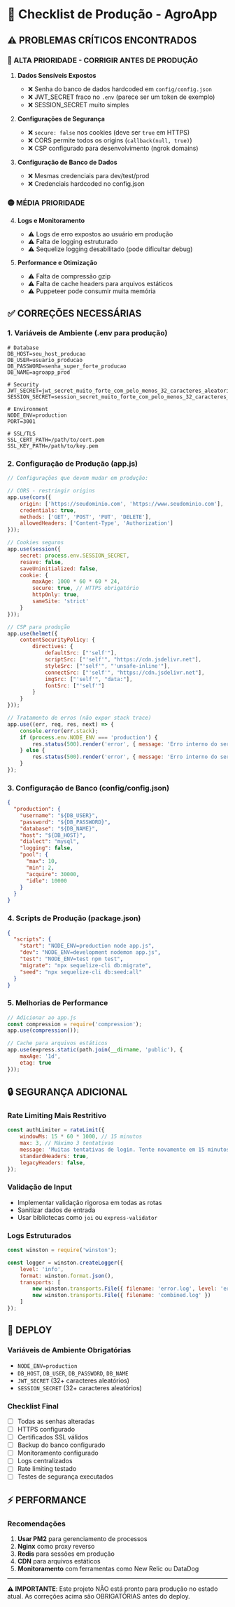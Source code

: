 # 🚀 Checklist de Produção - AgroApp

## ⚠️ PROBLEMAS CRÍTICOS ENCONTRADOS

### 🔴 ALTA PRIORIDADE - CORRIGIR ANTES DE PRODUÇÃO

1. **Dados Sensíveis Expostos**
   - ❌ Senha do banco de dados hardcoded em `config/config.json`
   - ❌ JWT_SECRET fraco no `.env` (parece ser um token de exemplo)
   - ❌ SESSION_SECRET muito simples

2. **Configurações de Segurança**
   - ❌ `secure: false` nos cookies (deve ser `true` em HTTPS)
   - ❌ CORS permite todos os origins (`callback(null, true)`)
   - ❌ CSP configurado para desenvolvimento (ngrok domains)

3. **Configuração de Banco de Dados**
   - ❌ Mesmas credenciais para dev/test/prod
   - ❌ Credenciais hardcoded no config.json

### 🟡 MÉDIA PRIORIDADE

4. **Logs e Monitoramento**
   - ⚠️ Logs de erro expostos ao usuário em produção
   - ⚠️ Falta de logging estruturado
   - ⚠️ Sequelize logging desabilitado (pode dificultar debug)

5. **Performance e Otimização**
   - ⚠️ Falta de compressão gzip
   - ⚠️ Falta de cache headers para arquivos estáticos
   - ⚠️ Puppeteer pode consumir muita memória

## ✅ CORREÇÕES NECESSÁRIAS

### 1. Variáveis de Ambiente (.env para produção)
```env
# Database
DB_HOST=seu_host_producao
DB_USER=usuario_producao
DB_PASSWORD=senha_super_forte_producao
DB_NAME=agroapp_prod

# Security
JWT_SECRET=jwt_secret_muito_forte_com_pelo_menos_32_caracteres_aleatorios
SESSION_SECRET=session_secret_muito_forte_com_pelo_menos_32_caracteres_aleatorios

# Environment
NODE_ENV=production
PORT=3001

# SSL/TLS
SSL_CERT_PATH=/path/to/cert.pem
SSL_KEY_PATH=/path/to/key.pem
```

### 2. Configuração de Produção (app.js)
```javascript
// Configurações que devem mudar em produção:

// CORS - restringir origins
app.use(cors({
    origin: ['https://seudominio.com', 'https://www.seudominio.com'],
    credentials: true,
    methods: ['GET', 'POST', 'PUT', 'DELETE'],
    allowedHeaders: ['Content-Type', 'Authorization']
}));

// Cookies seguros
app.use(session({
    secret: process.env.SESSION_SECRET,
    resave: false,
    saveUninitialized: false,
    cookie: { 
        maxAge: 1000 * 60 * 60 * 24,
        secure: true, // HTTPS obrigatório
        httpOnly: true,
        sameSite: 'strict'
    }
}));

// CSP para produção
app.use(helmet({
    contentSecurityPolicy: {
        directives: {
            defaultSrc: ["'self'"],
            scriptSrc: ["'self'", "https://cdn.jsdelivr.net"],
            styleSrc: ["'self'", "'unsafe-inline'"],
            connectSrc: ["'self'", "https://cdn.jsdelivr.net"],
            imgSrc: ["'self'", "data:"],
            fontSrc: ["'self'"]
        }
    }
}));

// Tratamento de erros (não expor stack trace)
app.use((err, req, res, next) => {
    console.error(err.stack);
    if (process.env.NODE_ENV === 'production') {
        res.status(500).render('error', { message: 'Erro interno do servidor.' });
    } else {
        res.status(500).render('error', { message: 'Erro interno do servidor.', error: err });
    }
});
```

### 3. Configuração de Banco (config/config.json)
```json
{
  "production": {
    "username": "${DB_USER}",
    "password": "${DB_PASSWORD}",
    "database": "${DB_NAME}",
    "host": "${DB_HOST}",
    "dialect": "mysql",
    "logging": false,
    "pool": {
      "max": 10,
      "min": 2,
      "acquire": 30000,
      "idle": 10000
    }
  }
}
```

### 4. Scripts de Produção (package.json)
```json
{
  "scripts": {
    "start": "NODE_ENV=production node app.js",
    "dev": "NODE_ENV=development nodemon app.js",
    "test": "NODE_ENV=test npm test",
    "migrate": "npx sequelize-cli db:migrate",
    "seed": "npx sequelize-cli db:seed:all"
  }
}
```

### 5. Melhorias de Performance
```javascript
// Adicionar ao app.js
const compression = require('compression');
app.use(compression());

// Cache para arquivos estáticos
app.use(express.static(path.join(__dirname, 'public'), {
    maxAge: '1d',
    etag: true
}));
```

## 🔒 SEGURANÇA ADICIONAL

### Rate Limiting Mais Restritivo
```javascript
const authLimiter = rateLimit({
    windowMs: 15 * 60 * 1000, // 15 minutos
    max: 3, // Máximo 3 tentativas
    message: 'Muitas tentativas de login. Tente novamente em 15 minutos.',
    standardHeaders: true,
    legacyHeaders: false,
});
```

### Validação de Input
- Implementar validação rigorosa em todas as rotas
- Sanitizar dados de entrada
- Usar bibliotecas como `joi` ou `express-validator`

### Logs Estruturados
```javascript
const winston = require('winston');

const logger = winston.createLogger({
    level: 'info',
    format: winston.format.json(),
    transports: [
        new winston.transports.File({ filename: 'error.log', level: 'error' }),
        new winston.transports.File({ filename: 'combined.log' })
    ]
});
```

## 🚀 DEPLOY

### Variáveis de Ambiente Obrigatórias
- `NODE_ENV=production`
- `DB_HOST`, `DB_USER`, `DB_PASSWORD`, `DB_NAME`
- `JWT_SECRET` (32+ caracteres aleatórios)
- `SESSION_SECRET` (32+ caracteres aleatórios)

### Checklist Final
- [ ] Todas as senhas alteradas
- [ ] HTTPS configurado
- [ ] Certificados SSL válidos
- [ ] Backup do banco configurado
- [ ] Monitoramento configurado
- [ ] Logs centralizados
- [ ] Rate limiting testado
- [ ] Testes de segurança executados

## ⚡ PERFORMANCE

### Recomendações
1. **Usar PM2** para gerenciamento de processos
2. **Nginx** como proxy reverso
3. **Redis** para sessões em produção
4. **CDN** para arquivos estáticos
5. **Monitoramento** com ferramentas como New Relic ou DataDog

---

**⚠️ IMPORTANTE**: Este projeto NÃO está pronto para produção no estado atual. As correções acima são OBRIGATÓRIAS antes do deploy.